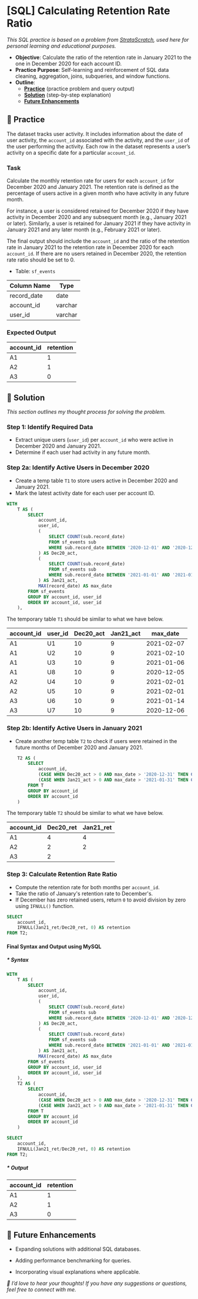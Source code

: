 # [SQL] Calculating Retention Rate Ratio

_This SQL practice is based on a problem from [StrataScratch](https://platform.stratascratch.com/coding/2053-retention-rate?code_type=3), used here for personal learning and educational purposes._


- **Objective**: Calculate the ratio of the retention rate in January 2021 to the one in December 2020 for each account ID.
- **Practice Purpose**: Self-learning and reinforcement of SQL data cleaning, aggregation, joins, subqueries, and window functions.
- **Outline**:
    - [**Practice**](#section-1) (practice problem and query output)
    - [**Solution**](#section-2) (step-by-step explanation)
    - [**Future Enhancements**](#section-3)




## <a name="section-1"></a>🧪 Practice

The dataset tracks user activity. It includes information about the date of user activity, the `account_id` associated with the activity, and the `user_id` of the user performing the activity. Each row in the dataset represents a user’s activity on a specific date for a particular `account_id`.


### Task 

Calculate the monthly retention rate for users for each `account_id` for December 2020 and January 2021. The retention rate is defined as the percentage of users active in a given month who have activity in any future month.


For instance, a user is considered retained for December 2020 if they have activity in December 2020 and any subsequent month (e.g., January 2021 or later). Similarly, a user is retained for January 2021 if they have activity in January 2021 and any later month (e.g., February 2021 or later).


The final output should include the `account_id` and the ratio of the retention rate in January 2021 to the retention rate in December 2020 for each `account_id`. If there are no users retained in December 2020, the retention rate ratio should be set to 0.


- Table: `sf_events`

| Column Name   | Type    |
|---------------|---------|
| record_date   | date    |
| account_id    | varchar |
| user_id       | varchar |


### Expected Output

| account_id | retention  |
|------------|------------|
| A1         | 1          |
| A2         | 1          |
| A3         | 0          |


## <a name="section-2"></a>🧠 Solution

*This section outlines my thought process for solving the problem.*

### Step 1: Identify Required Data

- Extract unique users (`user_id`) per `account_id` who were active in December 2020 and January 2021.
- Determine if each user had activity in any future month.


### Step 2a: Identify Active Users in December 2020

- Create a temp table `T1` to store users active in December 2020 and January 2021.
- Mark the latest activity date for each user per account ID.

```sql
WITH 
    T AS (
        SELECT 
            account_id,
            user_id, 
            (
                SELECT COUNT(sub.record_date) 
                FROM sf_events sub
                WHERE sub.record_date BETWEEN '2020-12-01' AND '2020-12-31'
            ) AS Dec20_act,
            (
                SELECT COUNT(sub.record_date) 
                FROM sf_events sub
                WHERE sub.record_date BETWEEN '2021-01-01' AND '2021-01-31'
            ) AS Jan21_act,
            MAX(record_date) AS max_date
        FROM sf_events
        GROUP BY account_id, user_id
        ORDER BY account_id, user_id
    ), 
```


The temporary table `T1` should be similar to what we have below. 

| account_id | user_id    | Dec20_act  | Jan21_act  | max_date   |
|------------|------------|------------|------------|------------|
| A1	     | U1	      | 10         | 9	        | 2021-02-07 |
| A1	     | U2	      | 10         | 9	        | 2021-02-10 |
| A1	     | U3	      | 10         | 9	        | 2021-01-06 |
| A1	     | U8	      | 10         | 9	        | 2020-12-05 |
| A2	     | U4	      | 10         | 9	        | 2021-02-01 |
| A2	     | U5	      | 10         | 9	        | 2021-02-01 |
| A3	     | U6	      | 10         | 9	        | 2021-01-14 |
| A3	     | U7	      | 10         | 9	        | 2020-12-06 |



### Step 2b: Identify Active Users in January 2021

- Create another temp table `T2` to check if users were retained in the future months of December 2020 and January 2021.

```sql
    T2 AS (
        SELECT 
            account_id,
            (CASE WHEN Dec20_act > 0 AND max_date > '2020-12-31' THEN COUNT(user_id) END) AS Dec20_ret,
            (CASE WHEN Jan21_act > 0 AND max_date > '2021-01-31' THEN COUNT(user_id) END) AS Jan21_ret
        FROM T
        GROUP BY account_id
        ORDER BY account_id
    )

```


The temporary table `T2` should be similar to what we have below. 

| account_id | Dec20_ret  | Jan21_ret  |
|------------|------------|------------|
| A1	     | 4	      | 4          |
| A2	     | 2	      | 2          |
| A3         | 2          |            |


### Step 3: Calculate Retention Rate Ratio

- Compute the retention rate for both months per `account_id`.
- Take the ratio of January's retention rate to December's.
- If December has zero retained users, return `0` to avoid division by zero using `IFNULL()` function.

```sql
SELECT 
    account_id, 
    IFNULL(Jan21_ret/Dec20_ret, 0) AS retention
FROM T2;
```


#### Final Syntax and Output using MySQL

##### * Syntax

```sql
WITH 
    T AS (
        SELECT 
            account_id,
            user_id, 
            (
                SELECT COUNT(sub.record_date) 
                FROM sf_events sub
                WHERE sub.record_date BETWEEN '2020-12-01' AND '2020-12-31'
            ) AS Dec20_act,
            (
                SELECT COUNT(sub.record_date) 
                FROM sf_events sub
                WHERE sub.record_date BETWEEN '2021-01-01' AND '2021-01-31'
            ) AS Jan21_act,
            MAX(record_date) AS max_date
        FROM sf_events
        GROUP BY account_id, user_id
        ORDER BY account_id, user_id
    ), 
    T2 AS (
        SELECT 
            account_id,
            (CASE WHEN Dec20_act > 0 AND max_date > '2020-12-31' THEN COUNT(user_id) END) AS Dec20_ret,
            (CASE WHEN Jan21_act > 0 AND max_date > '2021-01-31' THEN COUNT(user_id) END) AS Jan21_ret
        FROM T
        GROUP BY account_id
        ORDER BY account_id
    )

SELECT 
    account_id, 
    IFNULL(Jan21_ret/Dec20_ret, 0) AS retention
FROM T2;
```

##### * Output

| account_id | retention  |
|------------|------------|
| A1         | 1          |
| A2         | 1          |
| A3         | 0          |



## <a name="section-3"></a>🚀 Future Enhancements

- Expanding solutions with additional SQL databases.

- Adding performance benchmarking for queries.

- Incorporating visual explanations where applicable.




_💬 I’d love to hear your thoughts! If you have any suggestions or questions, feel free to connect with me._
